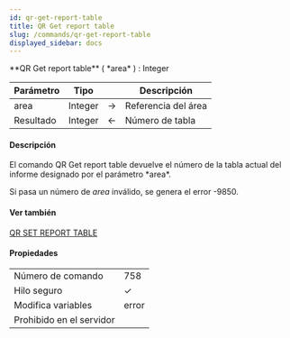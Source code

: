 ```yaml
---
id: qr-get-report-table
title: QR Get report table
slug: /commands/qr-get-report-table
displayed_sidebar: docs
---
```


<!--REF #_command_.QR Get report table.Syntax-->**QR Get report table** ( *area* ) : Integer<!-- END REF-->
<!--REF #_command_.QR Get report table.Params-->
| Parámetro | Tipo |  | Descripción |
| --- | --- | --- | --- |
| area | Integer | &#8594;  | Referencia del área |
| Resultado | Integer | &#8592; | Número de tabla |

<!-- END REF-->

#### Descripción 

<!--REF #_command_.QR Get report table.Summary-->El comando QR Get report table devuelve el número de la tabla actual del informe designado por el parámetro *area*.<!-- END REF-->

Si pasa un número de *area* inválido, se genera el error -9850.

#### Ver también 

[QR SET REPORT TABLE](qr-set-report-table.md)  

#### Propiedades
|  |  |
| --- | --- |
| Número de comando | 758 |
| Hilo seguro | &check; |
| Modifica variables | error |
| Prohibido en el servidor ||


